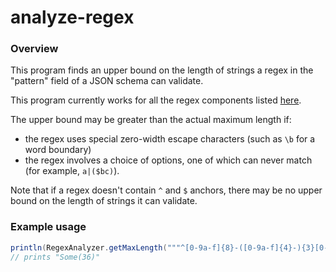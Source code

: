 # analyze-regex

### Overview

This program finds an upper bound on the length of strings a regex in the "pattern" field of a JSON schema can validate.

This program currently works for all the regex components listed [here](http://spacetelescope.github.io/understanding-json-schema/reference/regular_expressions.html).

The upper bound may be greater than the actual maximum length if:

* the regex uses special zero-width escape characters (such as `\b` for a word boundary)
* the regex involves a choice of options, one of which can never match (for example, `a|($bc)`).

Note that if a regex doesn't contain `^` and `$` anchors, there may be no upper bound on the length of strings it can validate.

### Example usage

```scala
println(RegexAnalyzer.getMaxLength("""^[0-9a-f]{8}-([0-9a-f]{4}-){3}[0-9a-f]{12}$|^.{20}$""")
// prints "Some(36)"
```
